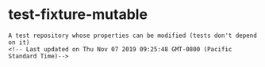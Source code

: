 # test-fixture-mutable
    A test repository whose properties can be modified (tests don't depend on it)
    <!-- Last updated on Thu Nov 07 2019 09:25:48 GMT-0800 (Pacific Standard Time)-->